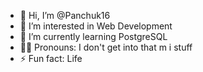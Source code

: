 - 👋 Hi, I’m @Panchuk16
- 👀 I’m interested in Web Development
- 🌱 I’m currently learning PostgreSQL
- 🫃🏿 Pronouns: I don't get into that m i stuff
- ⚡ Fun fact: Life

